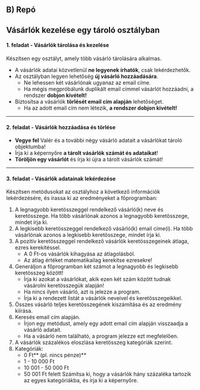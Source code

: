 ## **B)** Repó

##  Vásárlók kezelése egy tároló osztályban

#### 1. feladat - Vásárlók tárolása és kezelése

Készítsen egy osztályt, amely több vásárló tárolására alkalmas.
 * A vásárlók adatai közvetlenül **ne legyenek írhatók**, csak lekérdezhetők.
 * Az osztályban legyen lehetőség **új vásárló hozzáadására**.
    * Ne lehessen két vásárlónak ugyanaz az email címe.
    * Ha mégis megpróbálunk duplikált email címmel vásárlót hozzáadni, a rendszer **dobjon kivételt!**
* Biztosítsa a vásárlók **törlését email cím alapján** lehetőséget.
    * Ha az adott email cím nem létezik, **a rendszer dobjon kivételt!**

---

#### 2. feladat - Vásárlók hozzáadása és törlése

* **Vegye fel** Valér és a további négy vásárló adatait a vásárlókat tároló objektumba!
* Írja ki a képernyőre **a tárolt vásárlók számát és adataikat**!
* **Töröljön egy vásárlót** és írja ki újra a tárolt vásárlók számát!

---

#### 3. feladat - Vásárlók adatainak lekérdezése

Készítsen metódusokat az osztályhoz a következő információk lekérdezésére, és írassa ki az eredményeket a főprogramban:

1. A legnagyobb keretösszeggel rendelkező vásárló(k) neve és keretösszege. Ha több vásárlónak azonos a legnagyobb keretösszege, mindet írja ki.
2. A legkisebb keretösszeggel rendelkező vásárló(k) email címe(i). Ha több vásárlónak azonos a legkisebb keretösszege, mindet írja ki.
3. A pozitív keretösszeggel rendelkező vásárlók keretösszegeinek átlaga, ezres kerekítéssel.
    * A 0 Ft-os vásárlók kihagyása az átlagolásból.
    * Az átlag értéket matematikailag kerekítse ezresekre!
4. Generáljon a főprogramban két számot a legnagyobb és legkisebb keretösszeg között!
    * Írja ki azokat a vásárlókat, akik ezen két szám között tudnak vásárolni keretösszegük alapján!
    * Ha nincs ilyen vásárló, azt is jelezze a program.
    * Írja ki a rendezett listát a vásárlók neveivel és keretösszegeikkel.
5. Összes vásárló teljes keretösszegének kiszámítása és az eredmény kiírása.
6. Keresés email cím alapján.
    * Írjon egy metódust, amely egy adott email cím alapján visszaadja a vásárló adatait.
    * Ha a vásárló nem található, a program jelezze ezt megfelelően.
7. A vásárlók százalékos eloszlása keretösszeg kategóriák szerint.
8. Kategóriák:
    * 0 Ft** (pl. nincs pénze)**
    * 1 - 10 000 Ft
    * 10 001 - 50 000 Ft
    * 50 001 Ft felett
  Számítsa ki, hogy a vásárlók hány százaléka tartozik az egyes kategóriákba, és írja ki a képernyőre.
